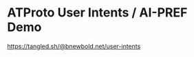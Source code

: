 
ATProto User Intents / AI-PREF Demo
===================================

https://tangled.sh/@bnewbold.net/user-intents
